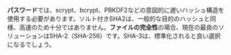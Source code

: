 
**パスワード**では、scrypt、bcrypt、PBKDF2などの意図的に遅いハッシュ構造を使用する必要があります。ソルト付きSHA2は、一般的な目的のハッシュと同様、高速のため十分ではありません。**ファイルの完全性**の場合、現在の最良のソリューションはSHA-2（SHA-256）です。SHA-3は、標準化されると良い選択になるでしょう。
